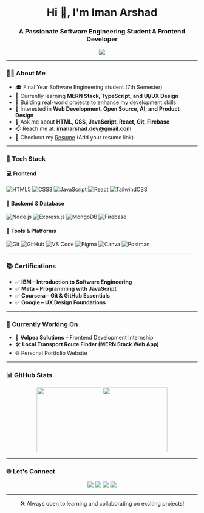 <h1 align="center">Hi 👋, I'm Iman Arshad</h1>
<h3 align="center">A Passionate Software Engineering Student & Frontend Developer</h3>

<p align="center">
  <img src="https://readme-typing-svg.herokuapp.com?color=00bfff&lines=Full+Stack+Web+Developer;Learning+by+Doing;Open+Source+Enthusiast;Lifelong+Learner" />
</p>

---

### 👩‍💻 About Me

- 🎓 Final Year Software Engineering student (7th Semester)
- 🌱 Currently learning **MERN Stack, TypeScript, and UI/UX Design**
- 🚀 Building real-world projects to enhance my development skills
- 🧠 Interested in **Web Development, Open Source, AI, and Product Design**
- 💬 Ask me about **HTML, CSS, JavaScript, React, Git, Firebase**
- 📫 Reach me at: **imanarshad.dev@gmail.com**
- 📄 Checkout my [Resume](#) (Add your resume link)

---

### 🚀 Tech Stack

#### 💻 Frontend
![HTML5](https://img.shields.io/badge/-HTML5-E34F26?style=flat&logo=html5&logoColor=white)
![CSS3](https://img.shields.io/badge/-CSS3-1572B6?style=flat&logo=css3)
![JavaScript](https://img.shields.io/badge/-JavaScript-F7DF1E?style=flat&logo=javascript&logoColor=black)
![React](https://img.shields.io/badge/-React-61DAFB?style=flat&logo=react&logoColor=black)
![TailwindCSS](https://img.shields.io/badge/-TailwindCSS-38B2AC?style=flat&logo=tailwind-css&logoColor=white)

#### 🧩 Backend & Database
![Node.js](https://img.shields.io/badge/-Node.js-339933?style=flat&logo=node.js&logoColor=white)
![Express.js](https://img.shields.io/badge/-Express.js-000000?style=flat&logo=express&logoColor=white)
![MongoDB](https://img.shields.io/badge/-MongoDB-47A248?style=flat&logo=mongodb&logoColor=white)
![Firebase](https://img.shields.io/badge/-Firebase-FFCA28?style=flat&logo=firebase&logoColor=black)

#### 🧰 Tools & Platforms
![Git](https://img.shields.io/badge/-Git-F05032?style=flat&logo=git&logoColor=white)
![GitHub](https://img.shields.io/badge/-GitHub-181717?style=flat&logo=github)
![VS Code](https://img.shields.io/badge/-VSCode-007ACC?style=flat&logo=visual-studio-code)
![Figma](https://img.shields.io/badge/-Figma-F24E1E?style=flat&logo=figma&logoColor=white)
![Canva](https://img.shields.io/badge/-Canva-00C4CC?style=flat&logo=canva&logoColor=white)
![Postman](https://img.shields.io/badge/-Postman-FF6C37?style=flat&logo=postman&logoColor=white)

---

### 📚 Certifications
- ✅ **IBM – Introduction to Software Engineering**
- ✅ **Meta – Programming with JavaScript**
- ✅ **Coursera – Git & GitHub Essentials**
- ✅ **Google – UX Design Foundations**

---

### 💼 Currently Working On
- 🎯 **Volpea Solutions** – Frontend Development Internship
- 🛠 **Local Transport Route Finder (MERN Stack Web App)**
- 🌐 Personal Portfolio Website

---

### 📊 GitHub Stats

<p align="center">
  <img src="https://github-readme-stats.vercel.app/api?username=imanarshad&show_icons=true&theme=react" height="170" />
  <img src="https://github-readme-stats.vercel.app/api/top-langs/?username=imanarshad&layout=compact&theme=react" height="170" />
</p>

---

### 🌐 Let's Connect

<p align="center">
  <a href="https://linkedin.com/in/your-linkedin" target="_blank"><img src="https://img.shields.io/badge/-LinkedIn-0A66C2?style=flat&logo=linkedin&logoColor=white" /></a>
  <a href="mailto:imanarshad.dev@gmail.com"><img src="https://img.shields.io/badge/-Email-D14836?style=flat&logo=gmail&logoColor=white" /></a>
  <a href="https://github.com/imanarshad"><img src="https://img.shields.io/badge/-GitHub-000000?style=flat&logo=github&logoColor=white" /></a>
  <a href="https://your-portfolio-link.com"><img src="https://img.shields.io/badge/-Portfolio-FF5722?style=flat&logo=web&logoColor=white" /></a>
</p>

---

<p align="center">
  🛠️ Always open to learning and collaborating on exciting projects!
</p>
